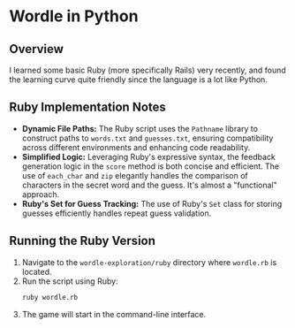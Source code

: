 # Wordle in Python

## Overview

I learned some basic Ruby (more specifically Rails) very recently, and found the learning curve quite friendly since the language is a lot like Python. 

## Ruby Implementation Notes

- **Dynamic File Paths:** The Ruby script uses the `Pathname` library to construct paths to `words.txt` and `guesses.txt`, ensuring compatibility across different environments and enhancing code readability. 
- **Simplified Logic:** Leveraging Ruby's expressive syntax, the feedback generation logic in the `score` method is both concise and efficient. The use of `each_char` and `zip` elegantly handles the comparison of characters in the secret word and the guess. It's almost a "functional" approach. 
- **Ruby's Set for Guess Tracking:** The use of Ruby's `Set` class for storing guesses efficiently handles repeat guess validation.

## Running the Ruby Version

1. Navigate to the `wordle-exploration/ruby` directory where `wordle.rb` is located.
2. Run the script using Ruby:
   ```bash
   ruby wordle.rb
   ```
3. The game will start in the command-line interface.